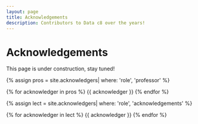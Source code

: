 ```yaml
---
layout: page
title: Acknowledgements
description: Contributors to Data c8 over the years!
---
```


# Acknowledgements 

This page is under construction, stay tuned!


{% assign pros = site.acknowledgers| where: 'role', 'professor' %}

<div class="role flex">
{% for acknowledger in pros %}
{{ acknowledger }}
{% endfor %}
</div>


{% assign lect = site.acknowledgers| where: 'role', 'acknowledgements' %}

<div class="role flex">
{% for acknowledger in lect %}
{{ acknowledger }}
{% endfor %}
</div>